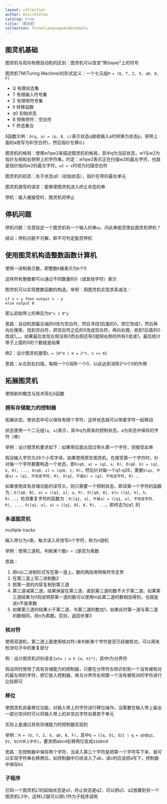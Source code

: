 ```yaml
---
layout: collection
author: DiscreteTom
catalog: true
title: '图灵机'
collection: FormalLanguageAndAutomata
---
```


## 图灵机基础

图灵机与双向有限自动机的区别：图灵机可以改变“带(tape)”上的符号

图灵机TM(Turing Machine)的形式定义：一个七元组```M = (Q, T, Σ, δ, q0, B, F)```

- Q 有限状态集
- T 有限输入符号集
- Σ 有限带符号集
- δ 转移函数
- q0 初始状态
- B 特殊带符：空白符
- F 终态集合

δ函数示例：```δ(q, a) = (p, B, L)```表示状态q接收输入a时转换为状态p，把带上面的a改写为B(空白符)，然后指针左移(L)

图灵机的格局：使用w1qw2来描述图灵机的格局，其中q为当前状态，w1与w2为指针左侧和右侧带上的字符串。约定：w1qw2表示正在扫描w2的最左字符，也就是指针指向w2的最左字符。```w2 = ε```时视为扫描空白符

图灵机的初态：处于状态q0（初始状态），指针在带的最左单元

图灵机接受的语言：能够使图灵机进入终止状态的串

停机：输入被接受时，图灵机将停止

## 停机问题

停机问题：任意给定一个图灵机和一个输入的串ω，问此串能否使此图灵机停机？

结论：停机问题不可解，即不可判定能否停机

## 使用图灵机构造整数函数计算机

使用一进制表示数，即整数k被表示为k个0

这样所有整数都可以通过不同数量的0（或其他字符）表示

图灵机可以实现整数函数的构造。举例：用图灵机实现求真减法：

```
if x > y then output x - y
else output 0
```

那么初始带上的串应为```0^x 1 0^y```

思路：自动机把最左端的0改为空白符，然后寻找1后面的0，把它改成1，然后再向左搜索，找到空白符，把空白符之后的0改成空白符，再向右搜，收到1后面的0改成1。。。如果最后发现左侧没有0而右侧还有0就把右侧的所有0变成1。最后统计带子上面的0的个数就是结果

例2：设计图灵机接受```L = {0^m | m = 2^n, n >= 0}```

思路：从左到右扫描，每隔一个0消除一个0，以此达到消除2^n个0的作用

## 拓展图灵机

使用新的概念与技术简化δ函数

### 拥有存储能力的控制器

拓展状态，使状态中可以保存有限个字符，这样状态就可以带着字符一起移动

状态使用一个二元组```[q, a]```表示，其中q为原来的控制状态，a为状态中保存的字符（串）

举例：设计图灵机要求如下：如果带后面出现过带头第一个字符，则接受此串

假设输入字符为26个小写字母，如果使用原生图灵机，在接受第一个字符时，针对每一个字符都要构造一个状态，即```δ(q0, a) = (q1, a, R), δ(q0, b) = (q2, b, R), ..., δ(q0, z) = (q26, z, R)```，然后针对每一个q1-q26，需要```δ(q1, 不是a) = (q1, 不改变字符, R), δ(q2, 不是b) = (q2, 不改变字符, R)...```

如果使用具有存储功能的读写头，则只需要一个控制状态，即读第一个字符的函数为：```δ([q0, B], a) = ([q1, a], a, R), δ([q0, B], b)= ([q1, b], b, R)...```，检测重复字符的函数为：```δ([q1, a], 不是a) = ([q1, a], 不改变字符, R), ..., δ([q1, a], a) = ([q1, B], B, R), ...```，即终态为[q1, B]

### 多道图灵机

multiple tracks

输入带分为n条，每次读入并改写n个字符，称为n道机

举例：使用三道机，判断某个数```n > 2```是否为素数

思路：
1. 把n以二进制形式写在第一道上。数的两段用特殊符号定界
2. 在第二道上写二进制数2
3. 把第一道的内容复制到第三道
4. 第三道减第二道，结果保留在第三道，直到第三道的数不大于第二道。如果第三道结果为0则说明原第一道的数可以使用m此第二道的数相加得到，也就是说n不是素数
5. 如果第三道的结果小于第二道，令第二道的数加1，如果此时第一道与第二道的数相同，则n为素数。否则，返回步骤3

### 核对符

使用双道机，第二道上面使用核对符```√```来判断某个字符是否已经被核对。可以用来检测句子中的重复部分

例：设计图灵机识别语言```{wtw | w ∈ {a, b}*}```，其中t为分界符

假设同时使用了具有存储能力的控制器，只要在分界符左侧识别到一个没有被核对的最左侧的字符，把它放入控制器，再与分界符右侧第一个没有被核对的字符进行比较即可

### 移位

使图灵机具备移位功能，对输入带上的字符进行移位操作。当需要在输入带上留出一部分空间时可以将输入带上的非空白字符右移若干单元

实际上是通过具有存储能力的控制器实现的

举例：```M = (Q, T, Σ, δ, q0, B, F)```，其中```Q = {[q, D1, D2] | q = q0或q1, D1, D2为带上字符}```，要求把abcd右移两位变成zzabcd

思路：在控制器中保存两个字符，当读入第三个字符是把第一个字符写下来，就可以实现字符串右移两位。如控制器中已经读入了ab，读c时应该把a写下，控制器中保存bc

### 子程序

已知一个图灵机L1的起始状态是q1，终止状态是q2，可以把q1、q2放置到另一个图灵机L2中，这样L2就可以把L1作为子程序调用


